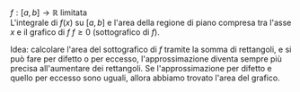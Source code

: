 $f:[a,b]\to\mathbb{R}$ limitata  
L'integrale di $f(x)$ su $[a,b]$ e l'area della regione di piano compresa tra l'asse $x$ e il grafico di $f$ $f\geq0$ (sottografico di $f$).  

Idea: calcolare l'area del sottografico di $f$ tramite la somma di rettangoli, e si può fare per difetto o per eccesso, l'approssimazione diventa sempre più precisa all'aumentare dei rettangoli. Se l'approssimazione per difetto e quello per eccesso sono uguali, allora abbiamo trovato l'area del grafico.  